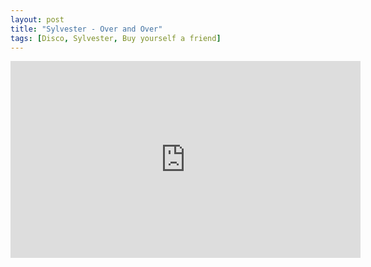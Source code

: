 ```yaml
---
layout: post
title: "Sylvester - Over and Over"
tags: [Disco, Sylvester, Buy yourself a friend]
---
```


<div class="embed-responsive embed-responsive-16by9">
    <iframe width="560" height="315" src="https://www.youtube.com/embed/nv0peny62q4" frameborder="0" allow="autoplay; encrypted-media" allowfullscreen></iframe>
</div>
